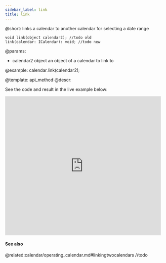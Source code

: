 ```yaml
---
sidebar_label: link
title: link
---          
```


@short: links a calendar to another calendar for selecting a date range

```todoapi
void link(object calendar2); //todo old
link(calendar: ICalendar): void; //todo new
```

@params:
- calendar2 		object		an object of a calendar to link to

@example:
calendar.link(calendar2);

@template: api_method
@descr:

See the code and result in the live example below:
<iframe src="https://snippet.dhtmlx.com/dxo54017?mode=result" frameborder="0" class="snippet_iframe" width="100%" height="450"></iframe>

####  See also
@related:calendar/operating_calendar.md#linkingtwocalendars //todo
